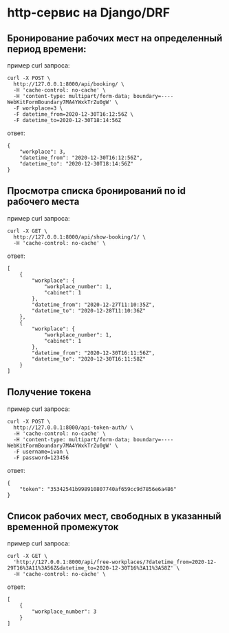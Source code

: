 # http-сервис на Django/DRF
## Бронирование рабочих мест на определенный период времени:
пример curl запроса:
```
curl -X POST \
  http://127.0.0.1:8000/api/booking/ \
  -H 'cache-control: no-cache' \
  -H 'content-type: multipart/form-data; boundary=----WebKitFormBoundary7MA4YWxkTrZu0gW' \
  -F workplace=3 \
  -F datetime_from=2020-12-30T16:12:56Z \
  -F datetime_to=2020-12-30T18:14:56Z
```
ответ:
```
{
    "workplace": 3,
    "datetime_from": "2020-12-30T16:12:56Z",
    "datetime_to": "2020-12-30T18:14:56Z"
}
```
##  Просмотра списка бронирований по id рабочего места
пример curl запроса:

```
curl -X GET \
  http://127.0.0.1:8000/api/show-booking/1/ \
  -H 'cache-control: no-cache' \
```
ответ:
```
[
    {
        "workplace": {
            "workplace_number": 1,
            "cabinet": 1
        },
        "datetime_from": "2020-12-27T11:10:35Z",
        "datetime_to": "2020-12-28T11:10:36Z"
    },
    {
        "workplace": {
            "workplace_number": 1,
            "cabinet": 1
        },
        "datetime_from": "2020-12-30T16:11:56Z",
        "datetime_to": "2020-12-30T16:11:58Z"
    }
]
```
## Получение токена
пример curl запроса:
```
curl -X POST \
  http://127.0.0.1:8000/api-token-auth/ \
  -H 'cache-control: no-cache' \
  -H 'content-type: multipart/form-data; boundary=----WebKitFormBoundary7MA4YWxkTrZu0gW' \
  -F username=ivan \
  -F password=123456
```
ответ:
```
{
    "token": "35342541b998910807740af659cc9d7856e6a486"
}
```
## Список рабочих мест, свободных в указанный временной промежуток
пример curl запроса:
```
curl -X GET \
  'http://127.0.0.1:8000/api/free-workplaces/?datetime_from=2020-12-29T16%3A11%3A56Z&datetime_to=2020-12-30T16%3A11%3A58Z' \
  -H 'cache-control: no-cache' \
```
ответ:
```
[
    {
        "workplace_number": 3
    }
]
```